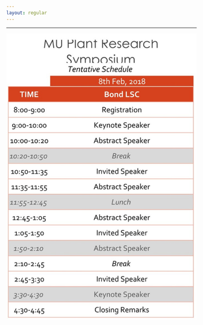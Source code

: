 ```yaml
---
layout: regular
---
```




<hr style="clear: both;" />

<img src="/img/schedule2_2018.jpg" style="max-width:100%"/>

